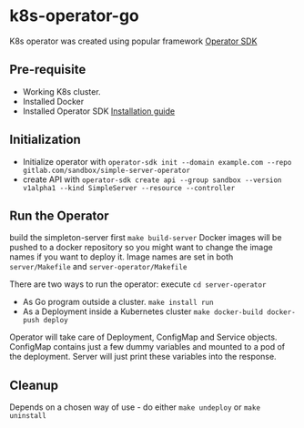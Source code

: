 # k8s-operator-go

K8s operator was created using popular framework [Operator SDK](https://sdk.operatorframework.io/docs/overview/)

## Pre-requisite
* Working K8s cluster. 
* Installed Docker
* Installed Operator SDK [Installation guide](https://sdk.operatorframework.io/docs/installation/)

## Initialization
* Initialize operator with `operator-sdk init --domain example.com --repo gitlab.com/sandbox/simple-server-operator`
* create API with `operator-sdk create api --group sandbox --version v1alpha1 --kind SimpleServer --resource --controller`

## Run the Operator
build the simpleton-server first `make build-server`
Docker images will be pushed to a docker repository so you might want to change the image names if you want to deploy it.
Image names are set in both `server/Makefile` and `server-operator/Makefile`

There are two ways to run the operator:
execute `cd server-operator`
* As Go program outside a cluster. `make install run`
* As a Deployment inside a Kubernetes cluster `make docker-build docker-push deploy`

Operator will take care of Deployment, ConfigMap and Service objects. 
ConfigMap contains just a few dummy variables and mounted to a pod of the deployment. 
Server will just print these variables into the response. 

## Cleanup
Depends on a chosen way of use - do either `make undeploy` or `make uninstall`

